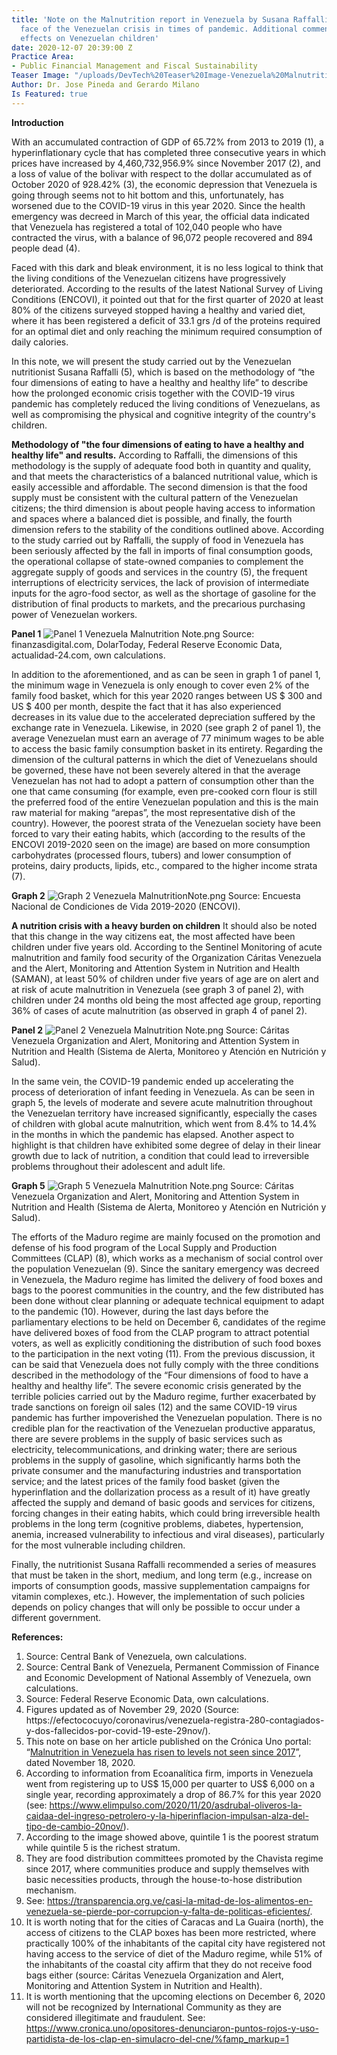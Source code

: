 ```yaml
---
title: 'Note on the Malnutrition report in Venezuela by Susana Raffalli: The hidden
  face of the Venezuelan crisis in times of pandemic. Additional comments on the particular
  effects on Venezuelan children'
date: 2020-12-07 20:39:00 Z
Practice Area:
- Public Financial Management and Fiscal Sustainability
Teaser Image: "/uploads/DevTech%20Teaser%20Image-Venezuela%20Malnutrition.png"
Author: Dr. Jose Pineda and Gerardo Milano
Is Featured: true
---
```


**Introduction**

With an accumulated contraction of GDP of 65.72% from 2013 to 2019 (1), a hyperinflationary cycle that has completed three consecutive years in which prices have increased by 4,460,732,956.9% since November 2017 (2), and a loss of value of the bolivar with respect to the dollar accumulated as of October 2020 of 928.42% (3), the economic depression that Venezuela is going through seems not to hit bottom and this, unfortunately, has worsened due to the COVID-19 virus in this year 2020. Since the health emergency was decreed in March of this year, the official data indicated that Venezuela has registered a total of 102,040 people who have contracted the virus, with a balance of 96,072 people recovered and 894 people dead (4).

Faced with this dark and bleak environment, it is no less logical to think that the living conditions of the Venezuelan citizens have progressively deteriorated.  According to the results of the latest National Survey of Living Conditions (ENCOVI), it pointed out that for the first quarter of 2020 at least 80% of the citizens surveyed stopped having a healthy and varied diet, where it has been registered a deficit of 33.1 grs /d of the proteins required for an optimal diet and only reaching the minimum required consumption of daily calories.

In this note, we will present the study carried out by the Venezuelan nutritionist Susana Raffalli (5), which is based on the methodology of “the four dimensions of eating to have a healthy and healthy life” to describe how the prolonged economic crisis together with the COVID-19 virus pandemic has completely reduced the living conditions of Venezuelans, as well as compromising the physical and cognitive integrity of the country's children.


**Methodology of "the four dimensions of eating to have a healthy and healthy life" and results.**
According to Raffalli, the dimensions of this methodology is the supply of adequate food both in quantity and quality, and that meets the characteristics of a balanced nutritional value, which is easily accessible and affordable. The second dimension is that the food supply must be consistent with the cultural pattern of the Venezuelan citizens; the third dimension is about people having access to information and spaces where a balanced diet is possible, and finally, the fourth dimension refers to the stability of the conditions outlined above.
According to the study carried out by Raffalli, the supply of food in Venezuela has been seriously affected by the fall in imports of final consumption goods, the operational collapse of state-owned companies to complement the aggregate supply of goods and services in the country (5), the frequent interruptions of electricity services, the lack of provision of intermediate inputs for the agro-food sector, as well as the shortage of gasoline for the distribution of final products to markets, and the precarious purchasing power of Venezuelan workers.

**Panel 1**
![Panel 1 Venezuela Malnutrition Note.png](/uploads/Panel%201%20Venezuela%20Malnutrition%20Note.png)
Source: finanzasdigital.com, DolarToday, Federal Reserve Economic Data, actualidad-24.com, own calculations.


In addition to the aforementioned, and as can be seen in graph 1 of panel 1, the minimum wage in Venezuela is only enough to cover even 2% of the family food basket, which for this year 2020 ranges between US $ 300 and US $ 400 per month, despite the fact that it has also experienced decreases in its value due to the accelerated depreciation suffered by the exchange rate in Venezuela.  Likewise, in 2020 (see graph 2 of panel 1), the average Venezuelan must earn an average of 77 minimum wages to be able to access the basic family consumption basket in its entirety.
Regarding the dimension of the cultural patterns in which the diet of Venezuelans should be governed, these have not been severely altered in that the average Venezuelan has not had to adopt a pattern of consumption other than the one that came consuming (for example, even pre-cooked corn flour is still the preferred food of the entire Venezuelan population and this is the main raw material for making “arepas”, the most representative dish of the country). However, the poorest strata of the Venezuelan society have been forced to vary their eating habits, which (according to the results of the ENCOVI 2019-2020 seen on the image) are based on more consumption carbohydrates (processed flours, tubers) and lower consumption of proteins, dairy products, lipids, etc., compared to the higher income strata (7).

**Graph 2**
![Graph 2 Venezuela MalnutritionNote.png](/uploads/Graph%202%20Venezuela%20MalnutritionNote.png)
Source: Encuesta Nacional de Condiciones de Vida  2019-2020 (ENCOVI).


**A nutrition crisis with a heavy burden on children**
It should also be noted that this change in the way citizens eat, the most affected have been children under five years old. According to the Sentinel Monitoring of acute malnutrition and family food security of the Organization Cáritas Venezuela and the Alert, Monitoring and Attention System in Nutrition and Health (SAMAN), at least 50% of children under five years of age are on alert and at risk of acute malnutrition in Venezuela (see graph 3 of panel 2), with children under 24 months old being the most affected age group, reporting 36% of cases of acute malnutrition (as observed in graph 4 of panel 2).

**Panel 2**
![Panel 2 Venezuela Malnutrition Note.png](/uploads/Panel%202%20Venezuela%20Malnutrition%20Note.png)
Source: Cáritas Venezuela Organization and Alert, Monitoring and Attention System in Nutrition and Health (Sistema de Alerta, Monitoreo y Atención en Nutrición y Salud).


In the same vein, the COVID-19 pandemic ended up accelerating the process of deterioration of infant feeding in Venezuela. As can be seen in graph 5, the levels of moderate and severe acute malnutrition throughout the Venezuelan territory have increased significantly, especially the cases of children with global acute malnutrition, which went from 8.4% to 14.4% in the months in which the pandemic has elapsed. Another aspect to highlight is that children have exhibited some degree of delay in their linear growth due to lack of nutrition, a condition that could lead to irreversible problems throughout their adolescent and adult life.

**Graph 5**
![Graph 5 Venezuela Malnutrition Note.png](/uploads/Graph%205%20Venezuela%20Malnutrition%20Note.png)
Source: Cáritas Venezuela Organization and Alert, Monitoring and Attention System in Nutrition and Health (Sistema de Alerta, Monitoreo y Atención en Nutrición y Salud).

The efforts of the Maduro regime are mainly focused on the promotion and defense of his food program of the Local Supply and Production Committees (CLAP) (8), which works as a mechanism of social control over the population Venezuelan (9). Since the sanitary emergency was decreed in Venezuela, the Maduro regime has limited the delivery of food boxes and bags to the poorest communities in the country, and the few distributed has been done without clear planning or adequate technical equipment to adapt to the pandemic (10). However, during the last days before the parliamentary elections to be held on December 6, candidates of the regime have delivered boxes of food from the CLAP program to attract potential voters, as well as explicitly conditioning the distribution of such food boxes to the participation in the next voting (11).
From the previous discussion, it can be said that Venezuela does not fully comply with the three conditions described in the methodology of the “Four dimensions of food to have a healthy and healthy life”. The severe economic crisis generated by the terrible policies carried out by the Maduro regime, further exacerbated by trade sanctions on foreign oil sales (12) and the same COVID-19 virus pandemic has further impoverished the Venezuelan population. There is no credible plan for the reactivation of the Venezuelan productive apparatus, there are severe problems in the supply of basic services such as electricity, telecommunications, and drinking water; there are serious problems in the supply of gasoline, which significantly harms both the private consumer and the manufacturing industries and transportation service; and the latest prices of the family food basket (given the hyperinflation and the dollarization process as a result of it) have greatly affected the supply and demand of basic goods and services for citizens, forcing changes in their eating habits, which could bring irreversible health problems in the long term (cognitive problems, diabetes, hypertension, anemia, increased vulnerability to infectious and viral diseases), particularly for the most vulnerable including children.

Finally, the nutritionist Susana Raffalli recommended a series of measures that must be taken in the short, medium, and long term (e.g., increase on imports of consumption goods, massive supplementation campaigns for vitamin complexes, etc.). However, the implementation of such policies depends on policy changes that will only be possible to occur under a different government.

**References:**
1. Source: Central Bank of Venezuela, own calculations.
2. Source: Central Bank of Venezuela, Permanent Commission of Finance and Economic Development of National Assembly of Venezuela, own calculations.
3. Source: Federal Reserve Economic Data, own calculations.
4. Figures updated as of November 29, 2020 (Source: https://efectococuyo/coronavirus/venezuela-registra-280-contagiados-y-dos-fallecidos-por-covid-19-este-29nov/).
5. This note on base on her article published on the Crónica Uno portal: “[Malnutrition in Venezuela has risen to levels not seen since 2017](https://cronica.uno/la-desnutricion-en-venezuela-se-remonto-a-niveles-que-no-se-veian-desde-2017-i/)”, dated November 18, 2020.
6. According to information from Ecoanalítica firm, imports in Venezuela went from registering up to US$ 15,000 per quarter to US$ 6,000 on a single year, recording approximately a drop of 86.7% for this year 2020 (see: https://www.elimpulso.com/2020/11/20/asdrubal-oliveros-la-caidaa-del-ingreso-petrolero-y-la-hiperinflacion-impulsan-alza-del-tipo-de-cambio-20nov/).
7. According to the image showed above, quintile 1 is the poorest stratum while quintile 5 is the richest stratum.
8. They are food distribution committees promoted by the Chavista regime since 2017, where communities produce and supply themselves with basic necessities products, through the house-to-hose distribution mechanism.
9. See: https://transparencia.org.ve/casi-la-mitad-de-los-alimentos-en-venezuela-se-pierde-por-corrupcion-y-falta-de-politicas-eficientes/.
10. It is worth noting that for the cities of Caracas and La Guaira (north), the access of citizens to the CLAP boxes has been more restricted, where practically 100% of the inhabitants of the capital city have registered not having access to the service of diet of the Maduro regime, while 51% of the inhabitants of the coastal city affirm that they do not receive food bags either (source: Cáritas Venezuela Organization and Alert, Monitoring and Attention System in Nutrition and Health).
11. It is worth mentioning that the upcoming elections on December 6, 2020 will not be recognized by International Community as they are considered illegitimate and fraudulent. See: https://www.cronica.uno/opositores-denunciaron-puntos-rojos-y-uso-partidista-de-los-clap-en-simulacro-del-cne/%famp_markup=1








